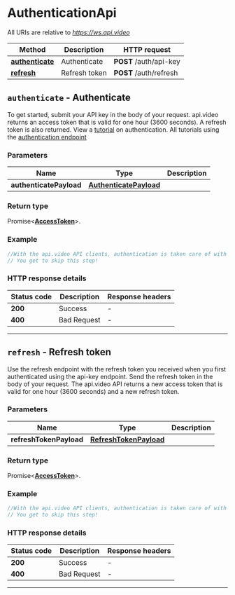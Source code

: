 # AuthenticationApi

All URIs are relative to *https://ws.api.video*

| Method | Description | HTTP request |
| ------------- | ------------- | ------------- |
| [**authenticate**](AuthenticationApi.md#authenticate) | Authenticate | **POST** /auth/api-key |
| [**refresh**](AuthenticationApi.md#refresh) | Refresh token | **POST** /auth/refresh |


<a name="authenticate"></a>
## **`authenticate` - Authenticate**


To get started, submit your API key in the body of your request. api.video returns an access token that is valid for one hour (3600 seconds). A refresh token is also returned. View a [tutorial](https://api.video/blog/tutorials/authentication-tutorial) on authentication.
All tutorials using the [authentication endpoint](https://api.video/blog/endpoints/authenticate)

### Parameters

| Name | Type | Description |
| ------------- | ------------- | ------------- |
 | **authenticatePayload** | [**AuthenticatePayload**](../model/AuthenticatePayload.md)|  |


### Return type

Promise<[**AccessToken**](../model/AccessToken.md)>.


### Example
```js
//With the api.video API clients, authentication is taken care of with each client created.
// You get to skip this step!
```



### HTTP response details
| Status code | Description | Response headers |
|-------------|-------------|------------------|
| **200** | Success |  -  |
| **400** | Bad Request |  -  |


---

<a name="refresh"></a>
## **`refresh` - Refresh token**


Use the refresh endpoint with the refresh token you received when you first authenticated using the api-key endpoint. Send the refresh token in the body of your request. The api.video API returns a new access token that is valid for one hour (3600 seconds) and a new refresh token. 


### Parameters

| Name | Type | Description |
| ------------- | ------------- | ------------- |
 | **refreshTokenPayload** | [**RefreshTokenPayload**](../model/RefreshTokenPayload.md)|  |


### Return type

Promise<[**AccessToken**](../model/AccessToken.md)>.


### Example
```js
//With the api.video API clients, authentication is taken care of with each client created.
// You get to skip this step!
```



### HTTP response details
| Status code | Description | Response headers |
|-------------|-------------|------------------|
| **200** | Success |  -  |
| **400** | Bad Request |  -  |


---

